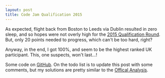 ```yaml
---
layout: post
title: Code Jam Qualification 2015
---
```


As expected, flight back from Boston to Leeds via Dublin resulted in zero sleep, and so hopes were not overly high for the [2015 Qualification Round](https://code.google.com/codejam/contest/6224486/dashboard).  But, only 20 points needed to progress, which can't be too hard, right?

Anyway, in the end, I got 100%, and seem to be the highest ranked UK participant.  This, one suspects, won't last...!

Some code on [GitHub](https://github.com/MatthewDaws/CodeJam/tree/master/2015_qual).  On the todo list is to update this post with some comments, but my solutions are pretty similar to the [Offical Analysis](https://code.google.com/codejam/contest/6224486/dashboard#s=a).